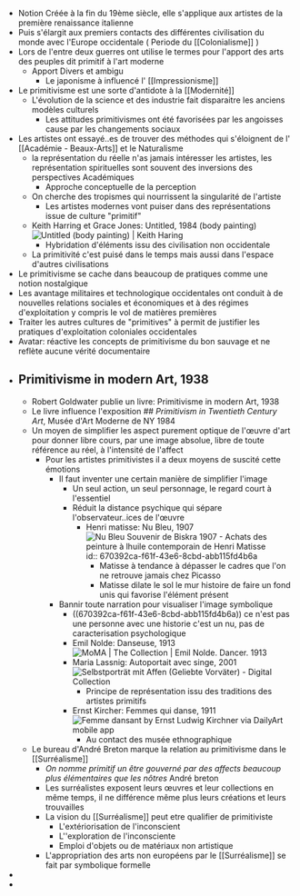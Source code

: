 - Notion Créée à la fin du 19ème siècle, elle s'applique aux artistes de la première renaissance italienne
- Puis s'élargit aux premiers contacts des différentes civilisation du monde avec l'Europe occidentale ( Periode du [[Colonialisme]] )
- Lors de l'entre deux guerres ont utilise le termes pour l'apport des arts des peuples dit primitif à l'art moderne
	- Apport Divers et ambigu
		- Le japonisme à influencé l' [[Impressionisme]]
- Le primitivisme est une sorte d'antidote à la [[Modernité]]
	- L'évolution de la science et des industrie fait disparaitre les anciens modèles culturels
		- Les attitudes primitivismes ont été favorisées par les angoisses cause par les changements sociaux
- Les artistes ont essayé..es de trouver des méthodes qui s'éloignent de l' [[Académie - Beaux-Arts]] et le Naturalisme
	- la représentation du réelle n'as jamais intéresser les artistes, les représentation spirituelles sont souvent des inversions des perspectives Académiques
		- Approche conceptuelle de la perception
	- On cherche des tropismes qui nourrissent la singularité de l'artiste
		- Les artistes modernes vont puiser dans des représentations issue de culture "primitif"
	- Keith Harring et Grace Jones: Untitled, 1984 (body painting) ![Untitled (body painting) | Keith Haring](https://www.haring.com/!/wp-content/uploads/2012/12/bodypainting_maple04.jpg)
		- Hybridation d'éléments issu des civilisation non occidentale
	- La primitivité c'est puisé dans le temps mais aussi dans l'espace d'autres civilisations
- Le primitivisme se cache dans beaucoup de pratiques comme une notion nostalgique
- Les avantage militaires et technologique occidentales ont conduit à de nouvelles relations sociales et économiques et à des régimes d'exploitation y compris le vol de matières premières
- Traiter les autres cultures de "primitives" à permit de justifier les pratiques d'exploitation coloniales occidentales
- Avatar: réactive les concepts de primitivisme du bon sauvage et ne reflète aucune vérité documentaire
- ## Primitivisme in modern Art, 1938
	- Robert Goldwater publie un livre: Primitivisme in modern Art, 1938
	- Le livre influence l'exposition ## *Primitivism in Twentieth Century Art*, Musée d'Art Moderne de NY 1984
	- Un moyen de simplifier les aspect purement optique de l'œuvre d'art pour donner libre cours, par une image absolue, libre de toute référence au réel, à l'intensité de l'affect
		- Pour les artistes primitivistes il a deux moyens de suscité cette émotions
			- Il faut inventer une certain manière de simplifier l'image
				- Un seul action, un seul personnage, le regard court à l'essentiel
				- Réduit la distance psychique qui sépare l'observateur..ices de l'œuvre
					- Henri matisse: Nu Bleu, 1907 ![Nu Bleu Souvenir de Biskra 1907 - Achats des peinture à lhuile contemporain  de Henri Matisse](https://www.l-art-contemporain.org/pic/living-artists/Henri-Matisse/oil/Blue-Nude-Souvenir-de-Biskra-1907_m.jpg)
					  id:: 670392ca-f61f-43e6-8cbd-abb115fd4b6a
						- Matisse à tendance à dépasser le cadres que l'on ne retrouve jamais chez Picasso
						- Matisse dilate le sol le mur histoire de faire un fond unis qui favorise l'élément présent
			- Bannir toute narration pour visualiser l'image symbolique
				- ((670392ca-f61f-43e6-8cbd-abb115fd4b6a)) ce n'est pas une personne avec une historie c'est un nu, pas de caracterisation psychologique
				- Emil Nolde: Danseuse, 1913 ![MoMA | The Collection | Emil Nolde. Dancer. 1913](https://www.moma.org/s/ge/collection_images/enlarge/94/92794.jpg)
				- Maria Lassnig: Autoportait avec singe, 2001 ![Selbstporträt mit Affen (Geliebte Vorväter) - Digital Collection](https://sammlung.staedelmuseum.de/images/4146/maria-lassnig-selbstportraet-mit-affen-geliebte-vorvaeter-sg1286--thumb-xl.jpg)
					- Principe de représentation issu des traditions des artistes primitifs
				- Ernst Kircher: Femmes qui danse, 1911 ![Femme dansant by Ernst Ludwig Kirchner via DailyArt mobile app](https://img.getdailyart.com/86856/conversions/img-201808155b748eabebf88-iPhone.jpg)
					- Au contact des musée ethnographique
	- Le bureau d'André Breton marque la relation au primitivisme dans le  [[Surréalisme]]
		- *On nomme primitif un être gouverné par des affects beaucoup plus élémentaires que les nôtres* André breton
		- Les surréalistes exposent leurs œuvres et leur collections en même temps, il ne différence même plus leurs créations et leurs trouvailles
		- La vision du [[Surréalisme]] peut etre qualifier de primitiviste
			- L'extériorisation de l'inconscient
			- L''exploration de l'inconsciente
			- Emploi d'objets ou de matériaux non artistique
		- L'appropriation des arts non européens par le [[Surréalisme]] se fait par symbolique formelle
-
-